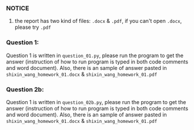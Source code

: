 ### NOTICE

1. the report has two kind of files: `.docx` & `.pdf`, if you can't open `.docx`, please try `.pdf`

### Question 1:

Question 1 is written in `question_01.py`, please run the program to get the answer (instruction of how to run program is typed in both code comments and word document). Also, there is an sample of answer pasted in `shixin_wang_homework_01.docx` & `shixin_wang_homework_01.pdf` 



### Question 2b:

Question 1 is written in `question_02b.py`, please run the program to get the answer (instruction of how to run program is typed in both code comments and word document). Also, there is an sample of answer pasted in `shixin_wang_homework_01.docx` & `shixin_wang_homework_01.pdf` 